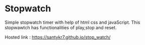 # Stopwatch

Simple stopwatch timer with help of html css and javaScript.
This stopwawtch has functionalities of play,stop and reset.

Hosted link : https://santykr7.github.io/stop_watch/
